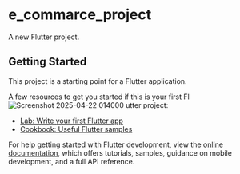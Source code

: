 # e_commarce_project

A new Flutter project.

## Getting Started

This project is a starting point for a Flutter application.

A few resources to get you started if this is your first Fl![Screenshot 2025-04-22 014000](https://github.com/user-attachments/assets/fc192d59-c2e8-45be-8229-4d71d8f6b90c)
utter project:

- [Lab: Write your first Flutter app](https://docs.flutter.dev/get-started/codelab)
- [Cookbook: Useful Flutter samples](https://docs.flutter.dev/cookbook)

For help getting started with Flutter development, view the
[online documentation](https://docs.flutter.dev/), which offers tutorials,
samples, guidance on mobile development, and a full API reference.
